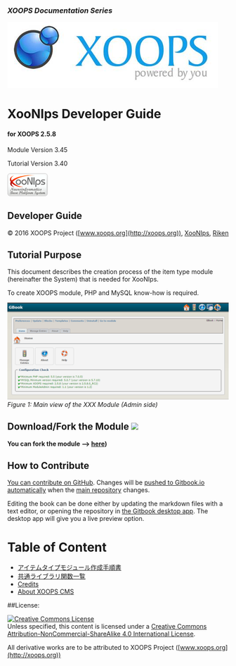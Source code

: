 ### _XOOPS Documentation Series_
![logoXoops.jpg](assets/logoXoops.jpg)

# XooNIps Developer Guide

#### for XOOPS 2.5.8

Module Version 3.45

Tutorial Version 3.40      

![logoModule.png](assets/logoModule.png)            

## Developer Guide

© 2016 XOOPS Project ([www.xoops.org](http://xoops.org)),   [XooNIps](http://xoonips.osdn.jp/), [Riken](http://www.riken.jp/)   

## Tutorial Purpose 

This document describes the creation process of the item type module (hereinafter the System) that is needed for XooNIps. 

To create XOOPS module, PHP and MySQL know-how is required.

![image001.png](assets/image001.png)
*Figure 1: Main view of the XXX Module (Admin side)*

## Download/Fork the Module ![](http://xoops.org/images/forkit.png) 

**You can fork the module --> [here](https://github.com/XoopsModules25x/XXX))** 

## How to Contribute

[You can contribute on GitHub](https://github.com/XoopsDocs/XXX-tutorial). Changes will be [pushed to Gitbook.io automatically](https://www.gitbook.com/book/xoops/XXX-tutorial/activity) when the [main repository](https://github.com/XoopsDocs/XXX-tutorial) changes.

Editing the book can be done either by updating the markdown files with a text editor, or opening the repository in [the Gitbook desktop app](https://github.com/GitbookIO/editor/blob/master/README.md). The desktop app will give you a live preview option.

# Table of Content

* [アイテムタイプモジュール作成手順書](book/itemtype/intro.md)
* [共通ライブラリ関数一覧](book/commonlib/intro.md)
* [Credits](book/9credits.md)
* [About XOOPS CMS](book/10aboutxoops.md)

##License:

<a rel="license" href="http://creativecommons.org/licenses/by-nc-sa/4.0/"><img alt="Creative Commons License" style="border-width:0" src="https://i.creativecommons.org/l/by-nc-sa/4.0/88x31.png" /></a><br />Unless specified, this content is licensed under a <a rel="license" href="http://creativecommons.org/licenses/by-nc-sa/4.0/">Creative Commons Attribution-NonCommercial-ShareAlike 4.0 International License</a>.

All derivative works are to be attributed to XOOPS Project ([www.xoops.org](http://xoops.org))
